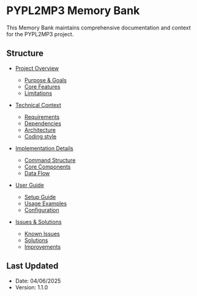 # PYPL2MP3 Memory Bank

This Memory Bank maintains comprehensive documentation and context for the PYPL2MP3 project.

## Structure

- [Project Overview](overview/README.md)
  - [Purpose & Goals](overview/purpose-goals.md)
  - [Core Features](overview/core-features.md)
  - [Limitations](overview/limitations.md)

- [Technical Context](technical/README.md)
  - [Requirements](technical/requirements.md)
  - [Dependencies](technical/dependencies.md)
  - [Architecture](technical/architecture.md)
  - [Coding style](technical/coding-style.md)

- [Implementation Details](implementation/README.md)
  - [Command Structure](implementation/command-structure.md)
  - [Core Components](implementation/core-components.md)
  - [Data Flow](implementation/data-flow.md)

- [User Guide](guide/README.md)
  - [Setup Guide](guide/setup.md)
  - [Usage Examples](guide/examples.md)
  - [Configuration](guide/configuration.md)

- [Issues & Solutions](issues/README.md)
  - [Known Issues](issues/known-issues.md)
  - [Solutions](issues/solutions.md)
  - [Improvements](issues/improvements.md)

## Last Updated

- Date: 04/06/2025
- Version: 1.1.0